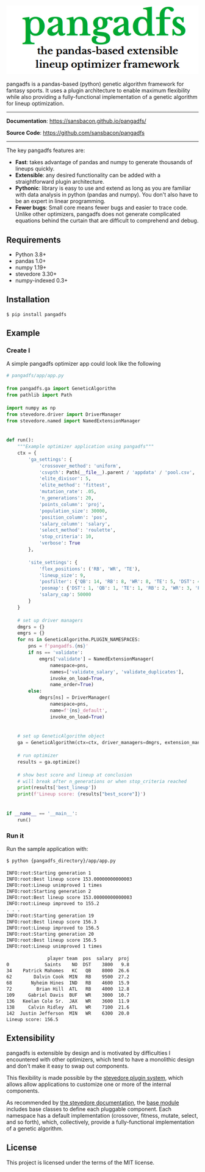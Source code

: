 ![pangadfs](docs/img/pangadfs.png)

pangadfs is a pandas-based (python) genetic algorithm framework for fantasy sports. It uses a plugin architecture to enable maximum flexibility while also providing a fully-functional implementation of a genetic algorithm for lineup optimization.

---

**Documentation**: <a href="https://sansbacon.github.io/pangadfs/">https://sansbacon.github.io/pangadfs/</a>

**Source Code**: <a href="https://github.com/sansbacon/pangadfs" target="_blank">https://github.com/sansbacon/pangadfs</a>

---

The key pangadfs features are:

* **Fast**: takes advantage of pandas and numpy to generate thousands of lineups quickly.
* **Extensible**: any desired functionality can be added with a straightforward plugin architecture.
* **Pythonic**: library is easy to use and extend as long as you are familiar with data analysis in python (pandas and numpy). You don't also have to be an expert in linear programming.
* **Fewer bugs**: Small core means fewer bugs and easier to trace code. Unlike other optimizers, pangadfs does not generate complicated equations behind the curtain that are difficult to comprehend and debug.


## Requirements

* Python 3.8+
* pandas 1.0+
* numpy 1.19+
* stevedore 3.30+
* numpy-indexed 0.3+


## Installation

<div class="termy">

```console
$ pip install pangadfs

```

</div>

## Example

### Create I

A simple pangadfs optimizer app could look like the following

```Python
# pangadfs/app/app.py

from pangadfs.ga import GeneticAlgorithm
from pathlib import Path

import numpy as np
from stevedore.driver import DriverManager
from stevedore.named import NamedExtensionManager


def run():
	"""Example optimizer application using pangadfs"""
	ctx = {
		'ga_settings': {
			'crossover_method': 'uniform',
			'csvpth': Path(__file__).parent / 'appdata' / 'pool.csv',
			'elite_divisor': 5,
			'elite_method': 'fittest',
			'mutation_rate': .05,
			'n_generations': 20,
			'points_column': 'proj',
			'population_size': 30000,
			'position_column': 'pos',
			'salary_column': 'salary',
			'select_method': 'roulette',
			'stop_criteria': 10,
			'verbose': True
		},

		'site_settings': {
			'flex_positions': ('RB', 'WR', 'TE'),
			'lineup_size': 9,
			'posfilter': {'QB': 14, 'RB': 8, 'WR': 8, 'TE': 5, 'DST': 4, 'FLEX': 8},
			'posmap': {'DST': 1, 'QB': 1, 'TE': 1, 'RB': 2, 'WR': 3, 'FLEX': 7},
			'salary_cap': 50000
		}
	}

	# set up driver managers
	dmgrs = {}
	emgrs = {}
	for ns in GeneticAlgorithm.PLUGIN_NAMESPACES:
		pns = f'pangadfs.{ns}'
		if ns == 'validate':
			emgrs['validate'] = NamedExtensionManager(
				namespace=pns, 
				names=['validate_salary', 'validate_duplicates'], 
				invoke_on_load=True, 
				name_order=True)
		else:
			dmgrs[ns] = DriverManager(
				namespace=pns, 
				name=f'{ns}_default', 
				invoke_on_load=True)
	
	
	# set up GeneticAlgorithm object
	ga = GeneticAlgorithm(ctx=ctx, driver_managers=dmgrs, extension_managers=emgrs)
	
	# run optimizer
	results = ga.optimize()

	# show best score and lineup at conclusion
	# will break after n_generations or when stop_criteria reached
	print(results['best_lineup'])
	print(f'Lineup score: {results["best_score"]}')
	

if __name__ == '__main__':
	run()

```

### Run it

Run the sample application with:

<div class="termy">

```console
$ python {pangadfs_directory}/app/app.py

INFO:root:Starting generation 1
INFO:root:Best lineup score 153.00000000000003
INFO:root:Lineup unimproved 1 times
INFO:root:Starting generation 2
INFO:root:Best lineup score 153.00000000000003
INFO:root:Lineup improved to 155.2
. . . 
INFO:root:Starting generation 19
INFO:root:Best lineup score 156.3
INFO:root:Lineup improved to 156.5
INFO:root:Starting generation 20
INFO:root:Best lineup score 156.5
INFO:root:Lineup unimproved 1 times

               player team  pos  salary  proj
0             Saints    NO  DST    3800   9.8
34    Patrick Mahomes   KC   QB    8000  26.6
62        Dalvin Cook  MIN   RB    9500  27.2
68       Nyheim Hines  IND   RB    4600  15.9
72         Brian Hill  ATL   RB    4000  12.8
109     Gabriel Davis  BUF   WR    3000  10.7
136   Keelan Cole Sr.  JAX   WR    3600  11.9
138     Calvin Ridley  ATL   WR    7100  21.6
142  Justin Jefferson  MIN   WR    6300  20.0
Lineup score: 156.5
```
</div>

## Extensibility

pangadfs is extensible by design and is motivated by difficulties I encountered with other optimizers, which tend to have a monolithic design and don't make it easy to swap out components. 

This flexibility is made possible by the [stevedore plugin system](https://docs.openstack.org/stevedore/latest/ "Stevedore plugins"), which allows allow applications to customize one or more of the internal components. 

As recommended by [the stevedore documentation](https://docs.openstack.org/stevedore/latest/user/tutorial/creating_plugins.html#a-plugin-base-class "Stevedore documentation"), the [base module](base-reference.md) includes base classes to define each pluggable component. Each namespace has a default implementation (crossover, fitness, mutate, select, and so forth), which, collectively, provide a fully-functional implementation of a genetic algorithm.

## License

This project is licensed under the terms of the MIT license.
